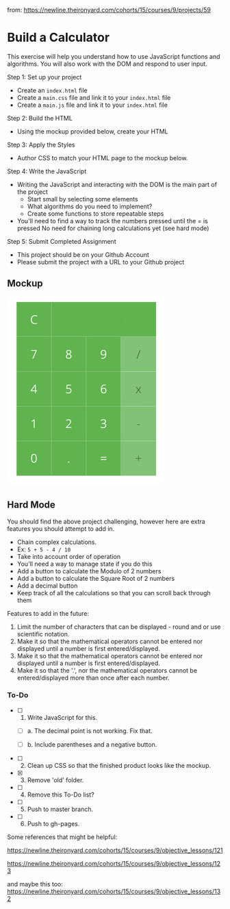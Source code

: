 from:  https://newline.theironyard.com/cohorts/15/courses/9/projects/59

# Build a Calculator

This exercise will help you understand how to use JavaScript functions and algorithms. You will also work with the DOM and respond to user input.

Step 1: Set up your project

* Create an `index.html` file
* Create a `main.css` file and link it to your `index.html` file
* Create a `main.js` file and link it to your `index.html` file


Step 2: Build the HTML

* Using the mockup provided below, create your HTML


Step 3: Apply the Styles

* Author CSS to match your HTML page to the mockup below.


Step 4: Write the JavaScript

* Writing the JavaScript and interacting with the DOM is the main part of the project
  * Start small by selecting some elements
  * What algorithms do you need to implement?
  * Create some functions to store repeatable steps
* You'll need to find a way to track the numbers pressed until the = is pressed
No need for chaining long calculations yet (see hard mode)


Step 5: Submit Completed Assignment

* This project should be on your Github Account
* Please submit the project with a URL to your Github project

## Mockup
![Image of The mockup](/images/bca90d6b-static-calculator.jpg)

## Hard Mode  
You should find the above project challenging, however here are extra features you should attempt to add in.

* Chain complex calculations.
 * Ex: `5 + 5 - 4 / 10`
 * Take into account order of operation
 * You'll need a way to manage state if you do this
* Add a button to calculate the Modulo of 2 numbers
* Add a button to calculate the Square Root of 2 numbers
* Add a decimal button
* Keep track of all the calculations so that you can scroll back through them

Features to add in the future:
1. Limit the number of characters that can be displayed - round and or use scientific notation.
2. Make it so that the mathematical operators cannot be entered nor displayed until a number is first entered/displayed.
3. Make it so that the mathematical operators cannot be entered nor displayed until a number is first entered/displayed.
4. Make it so that the '.', nor the mathematical operators cannot be entered/displayed more than once after each number.

### To-Do

-[ ] 1. Write JavaScript for this.

   -[ ] a. The decimal point is not working. Fix that.

   -[ ] b. Include parentheses and a negative button.

-[ ] 2. Clean up CSS so that the finished product looks like the mockup.

-[X] 3. Remove 'old' folder.

-[ ] 4. Remove this To-Do list?

-[ ] 5. Push to master branch.

-[ ] 6. Push to gh-pages.

Some references that might be helpful:

https://newline.theironyard.com/cohorts/15/courses/9/objective_lessons/121

https://newline.theironyard.com/cohorts/15/courses/9/objective_lessons/123

and maybe this too: https://newline.theironyard.com/cohorts/15/courses/9/objective_lessons/132
